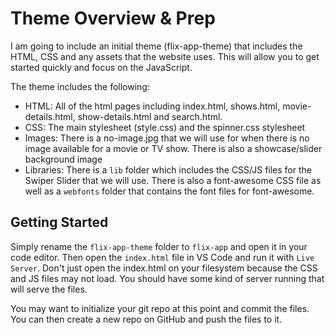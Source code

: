 # Theme Overview & Prep

I am going to include an initial theme (flix-app-theme) that includes the HTML, CSS and any assets that the website uses. This will allow you to get started quickly and focus on the JavaScript.

The theme includes the following:

- HTML: All of the html pages including index.html, shows.html, movie-details.html, show-details.html and search.html.
- CSS: The main stylesheet (style.css) and the spinner.css stylesheet
- Images: There is a no-image.jpg that we will use for when there is no image available for a movie or TV show. There is also a showcase/slider background image
- Libraries: There is a `lib` folder which includes the CSS/JS files for the Swiper Slider that we will use. There is also a font-awesome CSS file as well as a `webfonts` folder that contains the font files for font-awesome.

## Getting Started

Simply rename the `flix-app-theme` folder to `flix-app` and open it in your code editor. Then open the `index.html` file in VS Code and run it with `Live Server`. Don't just open the index.html on your filesystem because the CSS and JS files may not load. You should have some kind of server running that will serve the files.

You may want to initialize your git repo at this point and commit the files. You can then create a new repo on GitHub and push the files to it.
